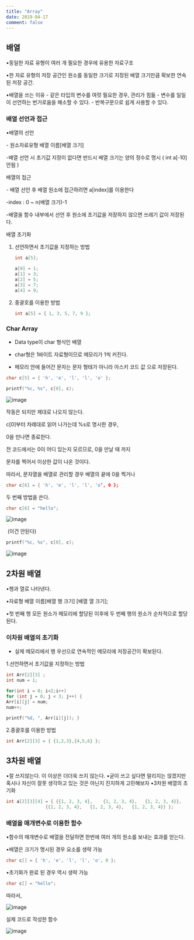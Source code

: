 ```yaml
---
title: "Array"
date: 2019-04-17
comment: false
---
```


 

## 배열

•동일한 자료 유형이 여러 개 필요한 경우에 유용한 자료구조

•한 자료 유형의 저장 공간인 원소를 동일한 크기로 지정된 배열 크기만큼 확보한 연속된 저장 공간.



•배열을 쓰는 이유
 \- 같은 타입의 변수를 여럿 필요한 경우, 관리가 힘듦
 \- 변수를 일일이 선언하는 번거로움을 해소할 수 있다.
 \- 반복구문으로 쉽게 사용할 수 있다.

### 배열 선언과 접근

•배열의 선언

\- 원소자료유형 배열 이름[배열 크기]

-배열 선언 시 초기값 지정이 없다면 반드시 배열 크기는 양의 정수로 명시 ( int a[-10] 안됨 )



배열의 접근

\- 배열 선언 후 배열 원소에 접근하려면 a[index]를 이용한다

-index : 0 ~ n(배열 크기)-1

-배열을 함수 내부에서 선언 후 원소에 초기값을 저장하지 않으면 쓰레기 값이 저장된다.



배열 초기화

1. 선언하면서 초기값을 지정하는 방법

   ```c
   int a[5];
   
   a[0] = 1;
   a[1] = 3;
   a[2] = 5;
   a[3] = 7;
   a[4] = 9;
   ```

   

2. 중괄호를 이용한 방법

   ```c
   int a[5] = { 1, 3, 5, 7, 9 };
   ```

   



### Char Array

- Data type이 char 형식인 배열

- char형은 1바이트 자료형이므로 메모리가 1씩 커진다.

- 메모리 안에 들어간 문자는 문자 형태가 아니라  아스키 코드 값 으로 저장된다.

```c
char c[5] = { 'h', 'e', 'l', 'l', 'o' };

printf("%c, %s", c[0], c);
```

![image](https://user-images.githubusercontent.com/26815767/56269733-4c1f7d00-612f-11e9-9608-2ad8514a5a03.png)

작동은 되지만 제대로 나오지 않는다.



c[0]부터 차례대로 읽어 나가는데 %s로 명시한 경우,

0을 만나면 종료한다.

전 코드에서는 0이 어디 있는지 모르므로, 0을 만날 때 까지

문자를 찍어서 이상한 값이 나온 것이다.

따라서, 문자열을 배열로 관리할 경우 배열의 끝에 0을 찍거나

```c
char c[6] = { 'h', 'e', 'l', 'l', 'o‘, 0 };
```

두 번째 방법을 쓴다.

```c
char c[6] = "hello";
```





![image](https://user-images.githubusercontent.com/26815767/56269795-75d8a400-612f-11e9-8679-4f0eb8ffce95.png)

​									(이건 안된다)

```c
printf("%c, %s", c[0], c);
```

![image](https://user-images.githubusercontent.com/26815767/56269792-740ee080-612f-11e9-87b7-bc0521e0497a.png)

## 2차원 배열

•행과 열로 나타낸다.

•자료형 배열 이름[배열 행 크기] [배열 열 크기];

•첫 번째 행 모든 원소가 메모리에 할당된 이후에 두 번째 행의 원소가 순차적으로 할당된다.



### 이차원 배열의 초기화

- 실제 메모리에서 행 우선으로 연속적인 메모리에 저장공간이 확보된다.

  

1.선언하면서 초기값을 지정하는 방법

```c
int Arr[2][3] ;
int num = 1;

for(int i = 0; i<2;i++)
for (int j = 0; j < 3; j++) {
Arr[i][j] = num;
num++;

printf("%d, ", Arr[i][j]); }
```

2.중괄호를 이용한 방법

```c
int Arr[2][3] = { {1,2,3},{4,5,6} };
```



## 3차원 배열

•잘 쓰지않는다. 이 이상은 더더욱 쓰지 않는다.
•굳이 쓰고 싶다면 말리지는 않겠지만 혹시나 자신이 잘못 생각하고 있는 것은 아닌지 진지하게 고민해보자
•3차원 배열의 초기화 

```c
int a[2][3][4] = { {{1, 2, 3, 4},    {1, 2, 3, 4},   {1, 2, 3, 4}}, 
			   {{1, 2, 3, 4},   {1, 2, 3, 4},   {1, 2, 3, 4}} };
```



### 배열을 매개변수로 이용한 함수

•함수의 매개변수로 배열을 전달하면 한번에 여러 개의 원소를 보내는 효과를 얻는다.

•배열은 크기가 명시된 경우 요소를 생략 가능 

```c
char c[] = { 'h', 'e', 'l', 'l', 'o', 0 };
```

•초기화가 완료 된 경우 역시 생략 가능

```c
char c[] = "hello"; 
```

따라서, 

![image](https://user-images.githubusercontent.com/26815767/56270009-1d55d680-6130-11e9-98c7-37155e94854b.png)

실제 코드로 작성한 함수

![image](https://user-images.githubusercontent.com/26815767/56270046-32326a00-6130-11e9-8aac-a5785c0322be.png)



